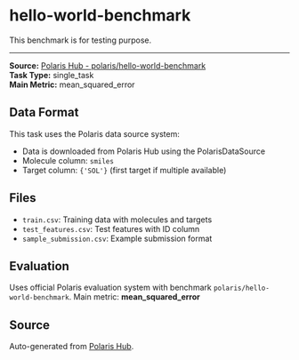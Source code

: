 # hello-world-benchmark

This benchmark is for testing purpose.

---

**Source:** [Polaris Hub - polaris/hello-world-benchmark](https://polarishub.io)  
**Task Type:** single_task  
**Main Metric:** mean_squared_error

## Data Format

This task uses the Polaris data source system:
- Data is downloaded from Polaris Hub using the PolarisDataSource
- Molecule column: `smiles`
- Target column: `{'SOL'}` (first target if multiple available)

## Files

- `train.csv`: Training data with molecules and targets
- `test_features.csv`: Test features with ID column
- `sample_submission.csv`: Example submission format

## Evaluation

Uses official Polaris evaluation system with benchmark `polaris/hello-world-benchmark`.
Main metric: **mean_squared_error**

## Source

Auto-generated from [Polaris Hub](https://polarishub.io/).
